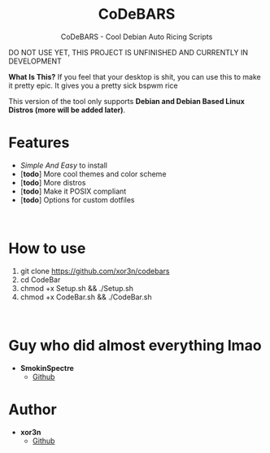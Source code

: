 <h1 align="center">CoDeBARS</h1>
<p align="center">CoDeBARS - Cool Debian Auto Ricing Scripts</p>

DO NOT USE YET, THIS PROJECT IS UNFINISHED AND CURRENTLY IN DEVELOPMENT

**What Is This?** If you feel that your desktop is shit, you can use this to make it pretty epic. It gives you a pretty sick bspwm rice

This version of the tool only supports **Debian and Debian Based Linux Distros (more will be added later)**.

# Features
 - *Simple And Easy* to install
 - \[**todo**\] More cool themes and color scheme
 - \[**todo**\] More distros
 - \[**todo**\] Make it POSIX compliant
 - \[**todo**\] Options for custom dotfiles

<br>

# How to use
 1. git clone https://github.com/xor3n/codebars
 2. cd CodeBar
 3. chmod +x Setup.sh && ./Setup.sh
 4. chmod +x CodeBar.sh && ./CodeBar.sh
<br>

# Guy who did almost everything lmao
- **SmokinSpectre**
    - [Github](https://github.com/SmokinSpectre)
    
# Author
- **xor3n**
    - [Github](https://github.com/xor3n)
